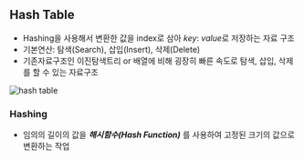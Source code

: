 ## Hash Table
- Hashing을 사용해서 변환한 값을 index로 삼아 *key*: *value*로 저장하는 자료 구조
- 기본연산: 탐색(Search), 삽입(Insert), 삭제(Delete)
- 기존자료구조인 이진탐색트리 or 배열에 비해 굉장히 빠른 속도로 탐색, 삽입, 삭제를 할 수 있는 자료구조

![hash table](https://media.geeksforgeeks.org/wp-content/uploads/20200609180838/HashingDataStructure-min.png)

### Hashing
- 임의의 길이의 값을 ***해시함수(Hash Function)*** 를 사용하여 고정된 크기의 값으로 변환하는 작업
<!--stackedit_data:
eyJoaXN0b3J5IjpbLTExMDE1MDE2MjksLTEzMzYyNTAzNiwtMT
QxNzg4OTAyLDE5NDg5NDg0NzRdfQ==
-->